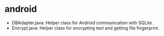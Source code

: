 android
=======

- DBAdapter.java: Helper class for Android communication with SQLite.
- Encrypt.java: Helper class for encrypting text and getting file fingerprint.
